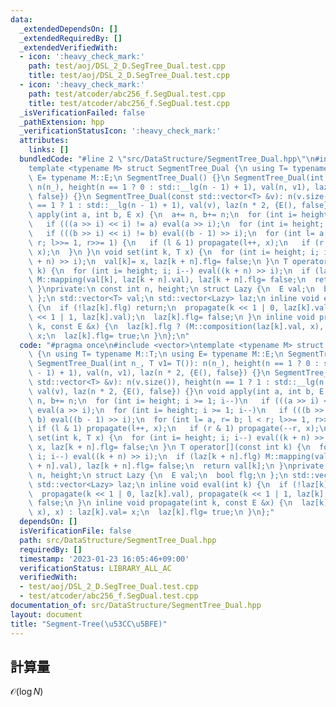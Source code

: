 ```yaml
---
data:
  _extendedDependsOn: []
  _extendedRequiredBy: []
  _extendedVerifiedWith:
  - icon: ':heavy_check_mark:'
    path: test/aoj/DSL_2_D.SegTree_Dual.test.cpp
    title: test/aoj/DSL_2_D.SegTree_Dual.test.cpp
  - icon: ':heavy_check_mark:'
    path: test/atcoder/abc256_f.SegDual.test.cpp
    title: test/atcoder/abc256_f.SegDual.test.cpp
  _isVerificationFailed: false
  _pathExtension: hpp
  _verificationStatusIcon: ':heavy_check_mark:'
  attributes:
    links: []
  bundledCode: "#line 2 \"src/DataStructure/SegmentTree_Dual.hpp\"\n#include <vector>\n\
    template <typename M> struct SegmentTree_Dual {\n using T= typename M::T;\n using\
    \ E= typename M::E;\n SegmentTree_Dual() {}\n SegmentTree_Dual(int n_, T v1= T()):\
    \ n(n_), height(n == 1 ? 0 : std::__lg(n - 1) + 1), val(n, v1), laz(n * 2, {E(),\
    \ false}) {}\n SegmentTree_Dual(const std::vector<T> &v): n(v.size()), height(n\
    \ == 1 ? 1 : std::__lg(n - 1) + 1), val(v), laz(n * 2, {E(), false}) {}\n void\
    \ apply(int a, int b, E x) {\n  a+= n, b+= n;\n  for (int i= height; i >= 1; i--)\n\
    \   if (((a >> i) << i) != a) eval(a >> i);\n  for (int i= height; i >= 1; i--)\n\
    \   if (((b >> i) << i) != b) eval((b - 1) >> i);\n  for (int l= a, r= b; l <\
    \ r; l>>= 1, r>>= 1) {\n   if (l & 1) propagate(l++, x);\n   if (r & 1) propagate(--r,\
    \ x);\n  }\n }\n void set(int k, T x) {\n  for (int i= height; i; i--) eval((k\
    \ + n) >> i);\n  val[k]= x, laz[k + n].flg= false;\n }\n T operator[](const int\
    \ k) {\n  for (int i= height; i; i--) eval((k + n) >> i);\n  if (laz[k + n].flg)\
    \ M::mapping(val[k], laz[k + n].val), laz[k + n].flg= false;\n  return val[k];\n\
    \ }\nprivate:\n const int n, height;\n struct Lazy {\n  E val;\n  bool flg;\n\
    \ };\n std::vector<T> val;\n std::vector<Lazy> laz;\n inline void eval(int k)\
    \ {\n  if (!laz[k].flg) return;\n  propagate(k << 1 | 0, laz[k].val), propagate(k\
    \ << 1 | 1, laz[k].val);\n  laz[k].flg= false;\n }\n inline void propagate(int\
    \ k, const E &x) {\n  laz[k].flg ? (M::composition(laz[k].val, x), x) : laz[k].val=\
    \ x;\n  laz[k].flg= true;\n }\n};\n"
  code: "#pragma once\n#include <vector>\ntemplate <typename M> struct SegmentTree_Dual\
    \ {\n using T= typename M::T;\n using E= typename M::E;\n SegmentTree_Dual() {}\n\
    \ SegmentTree_Dual(int n_, T v1= T()): n(n_), height(n == 1 ? 0 : std::__lg(n\
    \ - 1) + 1), val(n, v1), laz(n * 2, {E(), false}) {}\n SegmentTree_Dual(const\
    \ std::vector<T> &v): n(v.size()), height(n == 1 ? 1 : std::__lg(n - 1) + 1),\
    \ val(v), laz(n * 2, {E(), false}) {}\n void apply(int a, int b, E x) {\n  a+=\
    \ n, b+= n;\n  for (int i= height; i >= 1; i--)\n   if (((a >> i) << i) != a)\
    \ eval(a >> i);\n  for (int i= height; i >= 1; i--)\n   if (((b >> i) << i) !=\
    \ b) eval((b - 1) >> i);\n  for (int l= a, r= b; l < r; l>>= 1, r>>= 1) {\n  \
    \ if (l & 1) propagate(l++, x);\n   if (r & 1) propagate(--r, x);\n  }\n }\n void\
    \ set(int k, T x) {\n  for (int i= height; i; i--) eval((k + n) >> i);\n  val[k]=\
    \ x, laz[k + n].flg= false;\n }\n T operator[](const int k) {\n  for (int i= height;\
    \ i; i--) eval((k + n) >> i);\n  if (laz[k + n].flg) M::mapping(val[k], laz[k\
    \ + n].val), laz[k + n].flg= false;\n  return val[k];\n }\nprivate:\n const int\
    \ n, height;\n struct Lazy {\n  E val;\n  bool flg;\n };\n std::vector<T> val;\n\
    \ std::vector<Lazy> laz;\n inline void eval(int k) {\n  if (!laz[k].flg) return;\n\
    \  propagate(k << 1 | 0, laz[k].val), propagate(k << 1 | 1, laz[k].val);\n  laz[k].flg=\
    \ false;\n }\n inline void propagate(int k, const E &x) {\n  laz[k].flg ? (M::composition(laz[k].val,\
    \ x), x) : laz[k].val= x;\n  laz[k].flg= true;\n }\n};"
  dependsOn: []
  isVerificationFile: false
  path: src/DataStructure/SegmentTree_Dual.hpp
  requiredBy: []
  timestamp: '2023-01-23 16:05:46+09:00'
  verificationStatus: LIBRARY_ALL_AC
  verifiedWith:
  - test/aoj/DSL_2_D.SegTree_Dual.test.cpp
  - test/atcoder/abc256_f.SegDual.test.cpp
documentation_of: src/DataStructure/SegmentTree_Dual.hpp
layout: document
title: "Segment-Tree(\u53CC\u5BFE)"
---
```

## 計算量
$\mathcal{O}(\log N)$